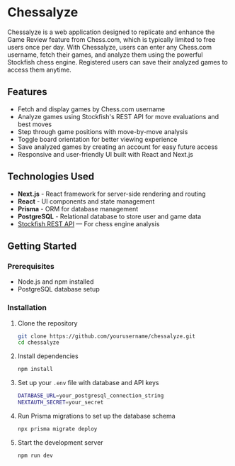 # Chessalyze

Chessalyze is a web application designed to replicate and enhance the Game Review feature from Chess.com, which is typically limited to free users once per day. With Chessalyze, users can enter any Chess.com username, fetch their games, and analyze them using the powerful Stockfish chess engine. Registered users can save their analyzed games to access them anytime.

## Features

- Fetch and display games by Chess.com username
- Analyze games using Stockfish's REST API for move evaluations and best moves
- Step through game positions with move-by-move analysis
- Toggle board orientation for better viewing experience
- Save analyzed games by creating an account for easy future access
- Responsive and user-friendly UI built with React and Next.js

## Technologies Used

- **Next.js** - React framework for server-side rendering and routing
- **React** - UI components and state management
- **Prisma** - ORM for database management
- **PostgreSQL** - Relational database to store user and game data
- [Stockfish REST API](https://stockfish.online/) — For chess engine analysis

## Getting Started

### Prerequisites

- Node.js and npm installed
- PostgreSQL database setup

### Installation

1. Clone the repository

   ```bash
   git clone https://github.com/yourusername/chessalyze.git
   cd chessalyze
   ```

2. Install dependencies

   ```bash
   npm install
   ```

3. Set up your `.env` file with database and API keys

   ```bash
   DATABASE_URL=your_postgresql_connection_string
   NEXTAUTH_SECRET=your_secret
   ```

4. Run Prisma migrations to set up the database schema

   ```bash
   npx prisma migrate deploy
   ```

5. Start the development server
   ```bash
   npm run dev
   ```
